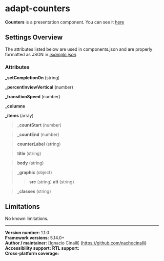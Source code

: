 # adapt-counters
 **Counters** is a presentation component. You can see it [here](https://adaptlearning-no-core.web.app/#/id/po-30)

## Settings Overview
The attributes listed below are used in components.json and are properly formatted as JSON in  [*example.json*](https://github.com/nachocinalli/adapt-counters/blob/master/example.json).

### Attributes

**_setCompletionOn** (string)

**_percentInviewVertical** (number)

**_transitionSpeed** (number)

**_columns**

**_items** (array)

>**_countStart** (number)

>**_countEnd** (number)

>**counterLabel** (string)

>**title** (string)

>**body** (string)

>**_graphic** (object)
>>**src** (string)
>>**alt** (string)

>**_classes** (string)


## Limitations

No known limitations.

----------------------------
**Version number:**  1.1.0  
**Framework versions:** 5.14.0+  
**Author / maintainer:** [Ignacio Cinalli] (https://github.com/nachocinalli)  
**Accessibility support:** 
**RTL support:**   
**Cross-platform coverage:** 